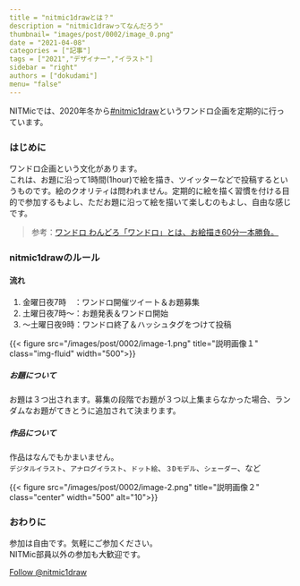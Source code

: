 ```yaml
---
title = "nitmic1drawとは？"
description = "nitmic1drawってなんだろう"
thumbnail= "images/post/0002/image_0.png"
date = "2021-04-08"
categories = ["記事"]
tags = ["2021","デザイナー","イラスト"]
sidebar = "right"
authors = ["dokudami"]
menu= "false"
---
```


NITMicでは、2020年冬から[#nitmic1draw](https://twitter.com/search?q=%23nitmic1draw&src=hashtag_click&f=live)というワンドロ企画を定期的に行っています。

### はじめに

ワンドロ企画という文化があります。  
これは、お題に沿って1時間(1hour)で絵を描き、ツイッターなどで投稿するというものです。絵のクオリティは問われません。定期的に絵を描く習慣を付ける目的で参加するもよし、ただお題に沿って絵を描いて楽しむのもよし、自由な感じです。


>参考：[ワンドロ わんどろ「ワンドロ」とは、お絵描き60分一本勝負。](https://dic.pixiv.net/a/%E3%83%AF%E3%83%B3%E3%83%89%E3%83%AD)

### nitmic1drawのルール

#### 流れ
1. 金曜日夜7時　：ワンドロ開催ツイート＆お題募集
2. 土曜日夜7時～：お題発表＆ワンドロ開始
3. ～土曜日夜9時：ワンドロ終了＆ハッシュタグをつけて投稿

<div class="col">
    <div class="row justify-content-center">
        {{< figure src="/images/post/0002/image-1.png" title="説明画像１" class="img-fluid" width="500">}}
    </div>
</div>


##### お題について  
お題は３つ出されます。募集の段階でお題が３つ以上集まらなかった場合、ランダムなお題がてきとうに追加されて決まります。  
##### 作品について 
作品はなんでもかまいません。  
`デジタルイラスト`、`アナログイラスト`、`ドット絵`、`３Dモデル`、`シェーダー`、など
<div class="col">
    <div class="row justify-content-center">
        {{< figure src="/images/post/0002/image-2.png" title="説明画像２" class="center" width="500" alt="10">}}
    </div>
</div>

### おわりに
参加は自由です。気軽にご参加ください。  
NITMic部員以外の参加も大歓迎です。

<a href="https://twitter.com/nitmic1draw?ref_src=twsrc%5Etfw" class="twitter-follow-button" data-show-count="false">Follow @nitmic1draw</a><script async src="https://platform.twitter.com/widgets.js" charset="utf-8"></script>
<link href="/dist/css/center.css" rel="stylesheet">
